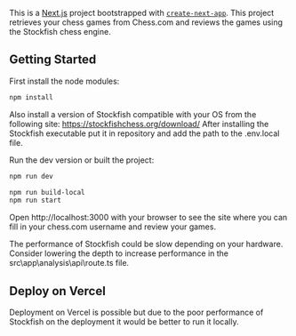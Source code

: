 This is a [Next.js](https://nextjs.org/) project bootstrapped with [`create-next-app`](https://github.com/vercel/next.js/tree/canary/packages/create-next-app).
This project retrieves your chess games from Chess.com and reviews the games using the Stockfish chess engine.

## Getting Started

First install the node modules:

```bash
npm install
```

Also install a version of Stockfish compatible with your OS from the following site: https://stockfishchess.org/download/
After installing the Stockfish executable put it in repository and add the path to the .env.local file.

Run the dev version or built the project:

```bash
npm run dev
```

```bash
npm run build-local
npm run start
```

Open http://localhost:3000 with your browser to see the site where you can fill in your chess.com username and review your games.

The performance of Stockfish could be slow depending on your hardware. Consider lowering the depth to increase performance in the src\app\analysis\api\route.ts file.

## Deploy on Vercel

Deployment on Vercel is possible but due to the poor performance of Stockfish on the deployment it would be better to run it locally.
